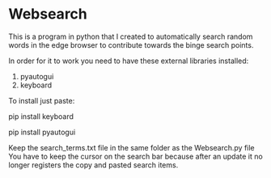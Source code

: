 # Websearch
This is a program in python that I created to automatically search random words in the edge browser to contribute towards the binge search points.

In order for it to work you need to have these external libraries installed:
1) pyautogui
2) keyboard

To install just paste:

pip install keyboard 

pip install pyautogui

Keep the search_terms.txt file in the same folder as the Websearch.py file
You have to keep the cursor on the search bar because after an update it no longer registers the copy and pasted search items.
